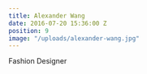 ```yaml
---
title: Alexander Wang
date: 2016-07-20 15:36:00 Z
position: 9
image: "/uploads/alexander-wang.jpg"
---
```


Fashion Designer
